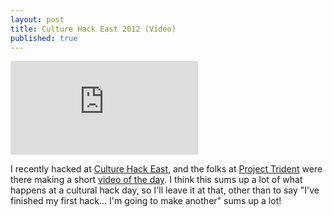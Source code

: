 ```yaml
--- 
layout: post
title: Culture Hack East 2012 (Video)
published: true
---
```

<div class="sixteen-nine"><iframe src="http://player.vimeo.com/video/45129897" frameborder="0" webkitAllowFullScreen="true" mozallowfullscreen="true" allowFullScreen="true"></iframe></div>

I recently hacked at [Culture Hack East](http://www.creativefront.org/news-and-events/news/photos-from-culture-hack-east-2012), and the folks at [Project Trident](http://projecttrident.com) were there making a short [video of the day](http://vimeo.com/45129897). I think this sums up a lot of what happens at a cultural hack day, so I'll leave it at that, other than to say "I've finished my first hack... I'm going to make another" sums up a lot!